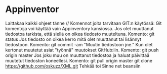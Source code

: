 ﻿# Appinventor
Laittakaa kaikki ohjeet tänne
// Komennot joita tarvitaan GIT:n käytössä:
  	Git komentoja voi käyttää vain Appinventory kansiossa.
	Jos olet muuttanut tiedostoa tarkista, että siellä on oikea tiedosto muuteltuna. Komento: git status
	Jos tiedosto on oikea kerro mitä olet muuttanut tai lisännyt tiedostoon. Komento: git commit -am "Muutin tiedostoon jne."
	Kun olet kertonut muutetut asiat "työnnä" muutokset GitHub:iin. Komento: git push origin master
	Jos joku muu on muuttanut tiedostoa ja haluat päivittää muutetut tiedoston koneellesi. Komento: git pull origin master
  git clone https://github.com/oskuzz/XML.git
  Tehkää toi Sinne net beansiin
